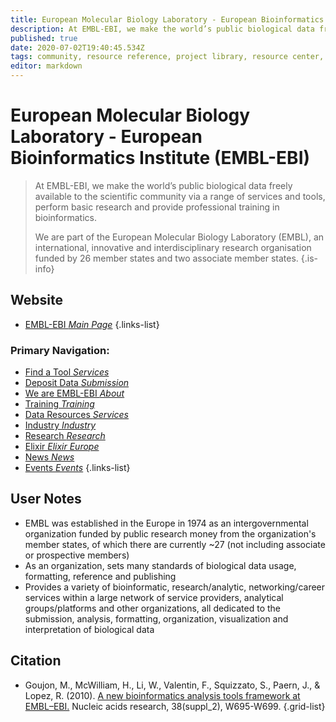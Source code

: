 ```yaml
---
title: European Molecular Biology Laboratory - European Bioinformatics Institute (EMBL-EBI)
description: At EMBL-EBI, we make the world’s public biological data freely available to the scientific community via a range of services and tools, perform basic research and provide professional training in bioinformatics. 
published: true
date: 2020-07-02T19:40:45.534Z
tags: community, resource reference, project library, resource center, bioinformatics, organization
editor: markdown
---
```


# European Molecular Biology Laboratory - European Bioinformatics Institute (EMBL-EBI)

> At EMBL-EBI, we make the world’s public biological data freely available to the scientific community via a range of services and tools, perform basic research and provide professional training in bioinformatics. 
>
> We are part of the European Molecular Biology Laboratory (EMBL), an international, innovative and interdisciplinary research organisation funded by 26 member states and two associate member states.
{.is-info}

## Website

- [EMBL-EBI *Main Page*](https://www.ebi.ac.uk/)
{.links-list}

### Primary Navigation:
- [Find a Tool *Services*](https://www.ebi.ac.uk/services/)
- [Deposit Data *Submission*](https://www.ebi.ac.uk/submission/)
- [We are EMBL-EBI *About*](https://www.ebi.ac.uk/about/our-impact)
- [Training *Training*](https://www.ebi.ac.uk/training)
- [Data Resources *Services*](https://www.ebi.ac.uk/services)
- [Industry *Industry*](https://www.ebi.ac.uk/industry)
- [Research *Research*](https://www.ebi.ac.uk/research)
- [Elixir *Elixir Europe*](https://www.elixir-europe.org/)
- [News *News*](https://www.ebi.ac.uk/about/news)
- [Events *Events*](https://www.ebi.ac.uk/about/events)
{.links-list}

## User Notes

- EMBL was established in the Europe in 1974 as an intergovernmental organization funded by public research money from the organization's member states, of which there are currently ~27 (not including associate or prospective members)
- As an organization, sets many standards of biological data usage, formatting, reference and publishing
- Provides a variety of bioinformatic, research/analytic, networking/career services within a large network of service providers, analytical groups/platforms and other organizations, all dedicated to the submission, analysis, formatting, organization, visualization and interpretation of biological data


## Citation

- Goujon, M., McWilliam, H., Li, W., Valentin, F., Squizzato, S., Paern, J., & Lopez, R. (2010). [A new bioinformatics analysis tools framework at EMBL–EBI.](https://academic.oup.com/nar/article/38/suppl_2/W695/1097251) Nucleic acids research, 38(suppl_2), W695-W699.
{.grid-list}